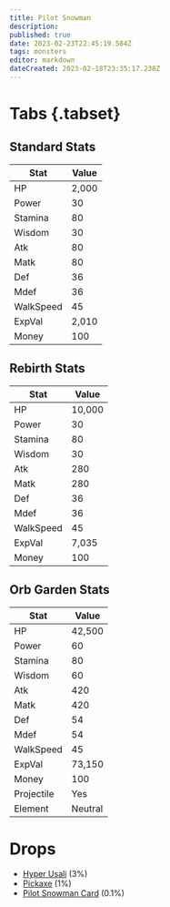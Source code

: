 ```yaml
---
title: Pilot Snowman
description: 
published: true
date: 2023-02-23T22:45:19.584Z
tags: monsters
editor: markdown
dateCreated: 2023-02-18T23:35:17.238Z
---
```


# Tabs {.tabset}

## Standard Stats

|Stat|Value|
|-|-|
|HP|2,000|
|Power|30|
|Stamina|80|
|Wisdom|30|
|Atk|80|
|Matk|80|
|Def|36|
|Mdef|36|
|WalkSpeed|45|
|ExpVal|2,010|
|Money|100|
## Rebirth Stats

|Stat|Value|
|-|-|
|HP|10,000|
|Power|30|
|Stamina|80|
|Wisdom|30|
|Atk|280|
|Matk|280|
|Def|36|
|Mdef|36|
|WalkSpeed|45|
|ExpVal|7,035|
|Money|100|
## Orb Garden Stats

|Stat|Value|
|-|-|
|HP|42,500|
|Power|60|
|Stamina|80|
|Wisdom|60|
|Atk|420|
|Matk|420|
|Def|54|
|Mdef|54|
|WalkSpeed|45|
|ExpVal|73,150|
|Money|100|
|Projectile|Yes|
|Element|Neutral|

# Drops
 * [Hyper Usali](/items/hyper-usali.md) (3%)
 * [Pickaxe](/items/pickaxe.md) (1%)
 * [Pilot Snowman Card](/items/pilot-snowman-card.md) (0.1%)

